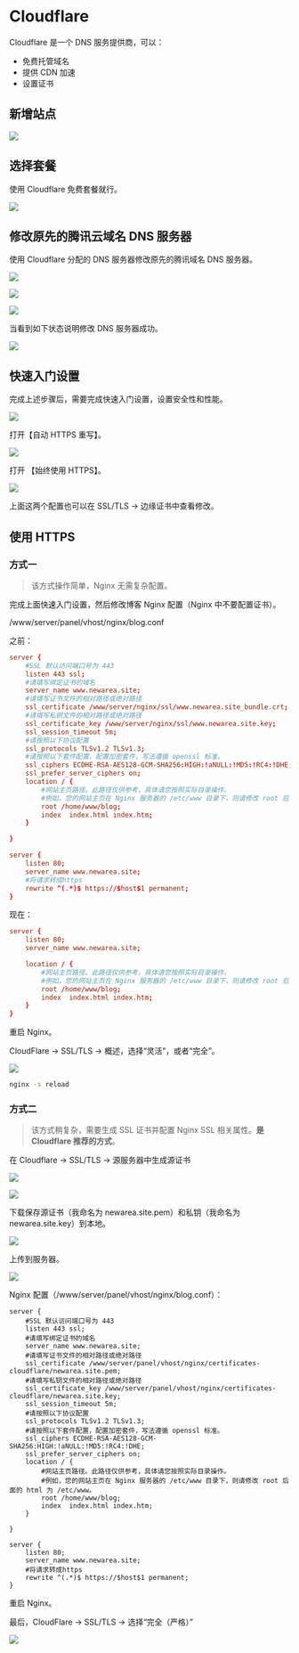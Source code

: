 # Cloudflare

Cloudflare 是一个 DNS 服务提供商，可以：

- 免费托管域名
- 提供 CDN 加速
- 设置证书

## 新增站点

![](https://image.newarea.site/2024-08-07_00-33-04.png)

## 选择套餐

使用 Cloudflare 免费套餐就行。

![](https://image.newarea.site/2024-08-07_00-28-06.png)

## 修改原先的腾讯云域名 DNS 服务器

使用 Cloudflare 分配的 DNS 服务器修改原先的腾讯域名 DNS 服务器。

![](https://image.newarea.site/2024-08-07_00-26-15.png)

![](https://image.newarea.site/2024-08-07_00-26-57.png)

![](https://image.newarea.site/2024-08-07_00-27-26.png)

当看到如下状态说明修改 DNS 服务器成功。

![](https://image.newarea.site/2024-08-07_00-35-18.png)

## 快速入门设置

完成上述步骤后，需要完成快速入门设置，设置安全性和性能。

![](https://image.newarea.site/2024-08-07_00-46-04.png)

打开【自动 HTTPS 重写】。

![](https://image.newarea.site/2024-08-07_00-47-02.png)

打开 【始终使用 HTTPS】。

![](https://image.newarea.site/2024-08-07_00-47-40.png)

上面这两个配置也可以在 SSL/TLS -> 边缘证书中查看修改。

## 使用 HTTPS

### 方式一

> 该方式操作简单，Nginx 无需复杂配置。

完成上面快速入门设置，然后修改博客 Nginx 配置（Nginx 中不要配置证书）。

/www/server/panel/vhost/nginx/blog.conf

之前：

```conf
server {
    #SSL 默认访问端口号为 443
    listen 443 ssl; 
    #请填写绑定证书的域名
    server_name www.newarea.site; 
    #请填写证书文件的相对路径或绝对路径
    ssl_certificate /www/server/nginx/ssl/www.newarea.site_bundle.crt; 
    #请填写私钥文件的相对路径或绝对路径
    ssl_certificate_key /www/server/nginx/ssl/www.newarea.site.key;
    ssl_session_timeout 5m;
    #请按照以下协议配置
    ssl_protocols TLSv1.2 TLSv1.3; 
    #请按照以下套件配置，配置加密套件，写法遵循 openssl 标准。
    ssl_ciphers ECDHE-RSA-AES128-GCM-SHA256:HIGH:!aNULL:!MD5:!RC4:!DHE; 
    ssl_prefer_server_ciphers on;
    location / {
        #网站主页路径。此路径仅供参考，具体请您按照实际目录操作。
        #例如，您的网站主页在 Nginx 服务器的 /etc/www 目录下，则请修改 root 后面的 html 为 /etc/www。
        root /home/www/blog; 
        index  index.html index.htm;
    }

}

server {
    listen 80;
    server_name www.newarea.site;
    #将请求转成https
    rewrite ^(.*)$ https://$host$1 permanent;
}
```

现在：

```conf
server {
    listen 80;
    server_name www.newarea.site;

    location / {
        #网站主页路径。此路径仅供参考，具体请您按照实际目录操作。
        #例如，您的网站主页在 Nginx 服务器的 /etc/www 目录下，则请修改 root 后面的 html 为 /etc/www。
        root /home/www/blog; 
        index  index.html index.htm;
    }
}
```

重启 Nginx。

CloudFlare -> SSL/TLS -> 概述，选择“灵活”，或者“完全”。

![](https://image.newarea.site/2024-08-07_01-24-03.png)

```sh
nginx -s reload
```

### 方式二

> 该方式稍复杂，需要生成 SSL 证书并配置 Nginx SSL 相关属性。**是 Cloudflare 推荐的方式**。

在 Cloudflare -> SSL/TLS -> 源服务器中生成源证书

![](https://image.newarea.site/2024-08-07_01-27-42.png)

![](https://image.newarea.site/2024-08-07_01-28-57.png)

下载保存源证书（我命名为 newarea.site.pem）和私钥（我命名为 newarea.site.key）到本地。

![](https://image.newarea.site/2024-08-07_01-29-47.png)

上传到服务器。

![](https://image.newarea.site/2024-08-07_01-41-40.png)

Nginx 配置（/www/server/panel/vhost/nginx/blog.conf）：

```
server {
    #SSL 默认访问端口号为 443
    listen 443 ssl; 
    #请填写绑定证书的域名
    server_name www.newarea.site; 
    #请填写证书文件的相对路径或绝对路径
    ssl_certificate /www/server/panel/vhost/nginx/certificates-cloudflare/newarea.site.pem; 
    #请填写私钥文件的相对路径或绝对路径
    ssl_certificate_key /www/server/panel/vhost/nginx/certificates-cloudflare/newarea.site.key;
    ssl_session_timeout 5m;
    #请按照以下协议配置
    ssl_protocols TLSv1.2 TLSv1.3; 
    #请按照以下套件配置，配置加密套件，写法遵循 openssl 标准。
    ssl_ciphers ECDHE-RSA-AES128-GCM-SHA256:HIGH:!aNULL:!MD5:!RC4:!DHE; 
    ssl_prefer_server_ciphers on;
    location / {
        #网站主页路径。此路径仅供参考，具体请您按照实际目录操作。
        #例如，您的网站主页在 Nginx 服务器的 /etc/www 目录下，则请修改 root 后面的 html 为 /etc/www。
        root /home/www/blog; 
        index  index.html index.htm;
    }

}

server {
    listen 80;
    server_name www.newarea.site;
    #将请求转成https
    rewrite ^(.*)$ https://$host$1 permanent;
}
```

重启 Nginx。

最后，CloudFlare -> SSL/TLS -> 选择“完全（严格）”

![](https://image.newarea.site/2024-08-07_01-46-05.png)
